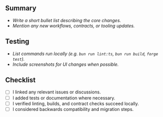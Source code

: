 ## Summary
- _Write a short bullet list describing the core changes._
- _Mention any new workflows, contracts, or tooling updates._

## Testing
- _List commands run locally (e.g. `bun run lint:ts`, `bun run build`, `forge test`)._
- _Include screenshots for UI changes when possible._

## Checklist
- [ ] I linked any relevant issues or discussions.
- [ ] I added tests or documentation where necessary.
- [ ] I verified linting, builds, and contract checks succeed locally.
- [ ] I considered backwards compatibility and migration steps.
